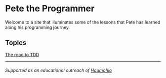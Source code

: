 # Pete the Programmer

Welcome to a site that illuminates some of the lessons that Pete has learned along his programming journey.

## Topics

[The road to TDD](/road-to-tdd/)





---
###### Supported as an educational outreach of [Haumohio](http://haumohio.com)
